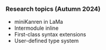 ### Research topics (Autumn 2024)

- miniKanren in LaMa
- Intermodule inline
- First-class syntax extensions
- User-defined type system
 